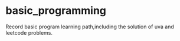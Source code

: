 # basic_programming
Record basic program learning path,including the solution of uva and leetcode problems.
